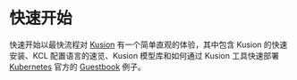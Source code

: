 # 快速开始

快速开始以最快流程对 [Kusion](/docs/user_docs/intro/kusion-intro) 有一个简单直观的体验，其中包含 Kusion 的快速安装、KCL 配置语言的速览、Kusion 模型库和如何通过 Kusion 工具快速部署 [Kubernetes](https://kubernetes.io) 官方的 [Guestbook](https://kubernetes.io/zh/docs/tutorials/stateless-application/guestbook) 例子。
